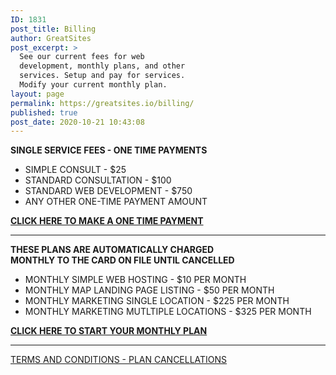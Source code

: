 ```yaml
---
ID: 1831
post_title: Billing
author: GreatSites
post_excerpt: >
  See our current fees for web
  development, monthly plans, and other
  services. Setup and pay for services.
  Modify your current monthly plan.
layout: page
permalink: https://greatsites.io/billing/
published: true
post_date: 2020-10-21 10:43:08
---
```

<!-- wp:paragraph -->
<p><strong>SINGLE SERVICE FEES - ONE TIME PAYMENTS</strong></p>
<!-- /wp:paragraph -->

<!-- wp:list -->
<ul><li>SIMPLE CONSULT - $25 </li><li>STANDARD CONSULTATION - $100 </li><li>STANDARD WEB DEVELOPMENT - $750 </li><li>ANY OTHER ONE-TIME PAYMENT AMOUNT </li></ul>
<!-- /wp:list -->

<!-- wp:paragraph {"backgroundColor":"vivid-cyan-blue","textColor":"white"} -->
<p class="has-white-color has-vivid-cyan-blue-background-color has-text-color has-background"><strong><a href="https://greatsites.io/billing/one-pay/" data-type="page" data-id="1829">CLICK HERE TO MAKE A ONE TIME PAYMENT</a></strong></p>
<!-- /wp:paragraph -->

<!-- wp:separator -->
<hr class="wp-block-separator"/>
<!-- /wp:separator -->

<!-- wp:paragraph -->
<p><strong>THESE PLANS ARE AUTOMATICALLY CHARGED </strong><br><strong>MONTHLY TO THE CARD ON FILE UNTIL CANCELLED</strong> </p>
<!-- /wp:paragraph -->

<!-- wp:list -->
<ul><li>MONTHLY SIMPLE WEB HOSTING - $10 PER MONTH </li><li>MONTHLY MAP LANDING PAGE LISTING - $50 PER MONTH</li><li>MONTHLY MARKETING SINGLE LOCATION - $225 PER MONTH</li><li>MONTHLY MARKETING MUTLTIPLE LOCATIONS - $325 PER MONTH</li></ul>
<!-- /wp:list -->

<!-- wp:paragraph {"backgroundColor":"vivid-cyan-blue","textColor":"white"} -->
<p class="has-white-color has-vivid-cyan-blue-background-color has-text-color has-background"><a href="https://greatsites.io/billing/recur-pay/" data-type="page" data-id="1750"><strong>CLICK HERE TO START YOUR MONTHLY PLAN</strong> </a></p>
<!-- /wp:paragraph -->

<!-- wp:separator -->
<hr class="wp-block-separator"/>
<!-- /wp:separator -->

<!-- wp:paragraph -->
<p><a href="https://greatsites.io/plans/terms-cancel/">TERMS AND CONDITIONS - PLAN CANCELLATIONS</a></p>
<!-- /wp:paragraph -->